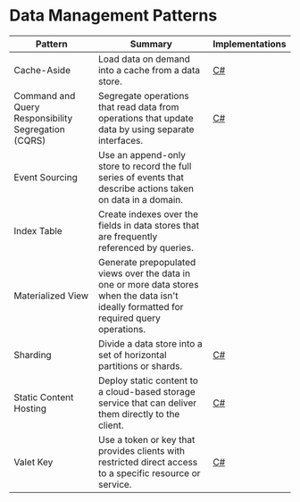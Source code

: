 # Data Management Patterns

| Pattern | Summary | Implementations |
| --- | --- | --- |
| Cache-Aside | Load data on demand into a cache from a data store. | [C#](https://docs.microsoft.com/en-us/azure/architecture/patterns/cache-aside#example) |
| Command and Query Responsibility Segregation (CQRS) | Segregate operations that read data from operations that update data by using separate interfaces. | [C#](https://docs.microsoft.com/en-us/azure/architecture/patterns/cqrs#example) |
| Event Sourcing | Use an append-only store to record the full series of events that describe actions taken on data in a domain. |  |
| Index Table | Create indexes over the fields in data stores that are frequently referenced by queries. |  |
| Materialized View | Generate prepopulated views over the data in one or more data stores when the data isn't ideally formatted for required query operations. |  |
| Sharding | Divide a data store into a set of horizontal partitions or shards. | [C#](https://docs.microsoft.com/en-us/azure/architecture/patterns/sharding#example) |
| Static Content Hosting | Deploy static content to a cloud-based storage service that can deliver them directly to the client. | [C#](https://docs.microsoft.com/en-us/azure/architecture/patterns/static-content-hosting#example) |
| Valet Key | Use a token or key that provides clients with restricted direct access to a specific resource or service. | [C#](https://docs.microsoft.com/en-us/azure/architecture/patterns/valet-key#example) |
